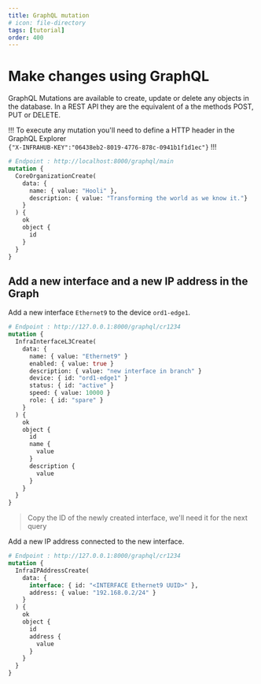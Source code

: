 ```yaml
---
title: GraphQL mutation
# icon: file-directory
tags: [tutorial]
order: 400
---
```


# Make changes using GraphQL

GraphQL Mutations are available to create, update or delete any objects in the database. In a REST API they are the equivalent of a the methods POST, PUT or DELETE.

!!!
To execute any mutation you'll need to define a HTTP header in the GraphQL Explorer  
`{"X-INFRAHUB-KEY":"06438eb2-8019-4776-878c-0941b1f1d1ec"}`
!!!

```graphql # Create a new organization
# Endpoint : http://localhost:8000/graphql/main
mutation {
  CoreOrganizationCreate(
    data: {
      name: { value: "Hooli" },
      description: { value: "Transforming the world as we know it."}
    }
  ) {
    ok
    object {
      id
    }
  }
}
```

## Add a new interface and a new IP address in the Graph

Add a new interface `Ethernet9` to the device `ord1-edge1`.

```graphql
# Endpoint : http://127.0.0.1:8000/graphql/cr1234
mutation {
  InfraInterfaceL3Create(
    data: {
      name: { value: "Ethernet9" }
      enabled: { value: true }
      description: { value: "new interface in branch" }
      device: { id: "ord1-edge1" }
      status: { id: "active" }
      speed: { value: 10000 }
      role: { id: "spare" }
    }
  ) {
    ok
    object {
      id
      name {
        value
      }
      description {
        value
      }
    }
  }
}
```

> Copy the ID of the newly created interface, we'll need it for the next query

Add a new IP address connected to the new interface.

```graphql
# Endpoint : http://127.0.0.1:8000/graphql/cr1234
mutation {
  InfraIPAddressCreate(
    data: {
      interface: { id: "<INTERFACE Ethernet9 UUID>" },
      address: { value: "192.168.0.2/24" }
    }
  ) {
    ok
    object {
      id
      address {
        value
      }
    }
  }
}
```
